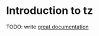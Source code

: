 # Introduction to tz

TODO: write [great documentation](http://jacobian.org/writing/what-to-write/)
